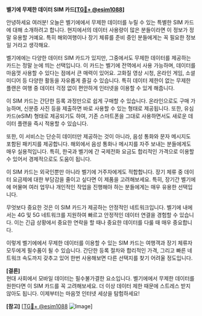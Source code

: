 **벨기에 무제한 데이터 SIM 카드[[TG💪+ @esim1088](https://t.me/s/esim1088)]**

안녕하세요 여러분! 오늘은 벨기에에서 무제한 데이터를 누릴 수 있는 특별한 SIM 카드에 대해 소개하려고 합니다. 현지에서의 데이터 사용량이 많은 분들이라면 이 정보가 정말 유용할 거예요. 특히 해외여행이나 장기 체류를 준비 중인 분들에게는 꼭 필요한 정보일 거라고 생각해요.

벨기에에는 다양한 데이터 SIM 카드가 있지만, 그중에서도 무제한 데이터를 제공하는 카드는 정말 눈에 띄는 선택입니다. 이 카드는 벨기에 전역에서 사용 가능하며, 데이터를 마음껏 사용할 수 있다는 점에서 큰 매력이 있어요. 고화질 영상 시청, 온라인 게임, 소셜 미디어 등 다양한 활동을 자유롭게 즐길 수 있습니다. 특히 데이터 제한이 없는 무제한 플랜은 여행 중 데이터 걱정 없이 편안하게 인터넷을 이용할 수 있게 해줍니다.

이 SIM 카드는 간단한 등록 과정만으로 쉽게 구매할 수 있습니다. 온라인으로도 구매 가능하며, 신분증 사진 등을 제출하면 바로 사용할 수 있는 형태로 제공됩니다. 또한, 유심 카드(eSIM) 형태로 제공되기도 하여, 기존 스마트폰을 그대로 사용하면서도 새로운 데이터 플랜을 즉시 적용할 수 있습니다.

또한, 이 서비스는 단순히 데이터만 제공하는 것이 아니라, 음성 통화와 문자 메시지도 포함된 패키지를 제공합니다. 해외에서 음성 통화나 메시지를 자주 보내는 분들에게도 매우 실용적입니다. 특히, 한국과 벨기에 간 국제전화 요금도 합리적인 가격으로 이용할 수 있어서 경제적으로도 도움이 됩니다.

이 SIM 카드는 외국인뿐만 아니라 벨기에 거주자에게도 적합합니다. 장기 체류 중 데이터 요금제에 대한 부담감을 줄이고 싶다면 이 제품을 고려해보세요. 특히, 장기간 벨기에에 머물며 여러 업무나 개인적인 작업을 진행해야 하는 분들에게는 매우 유용한 선택입니다.

무엇보다 중요한 것은 이 SIM 카드가 제공하는 안정적인 네트워크입니다. 벨기에 내에서는 4G 및 5G 네트워크를 지원하여 빠르고 안정적인 데이터 연결을 경험할 수 있습니다. 이는 긴급 상황에서 중요한 연락을 할 때나 중요한 데이터를 다룰 때 매우 중요합니다.

이렇게 벨기에에서 무제한 데이터를 이용할 수 있는 SIM 카드는 여행객과 장기 체류자 모두에게 필수품이 될 수 있습니다. 간단한 등록 절차와 합리적인 가격, 그리고 빠른 네트워크 속도까지 갖추고 있어 한번 사용해보면 다른 선택지를 찾기 어려울 정도입니다.

**[결론]**  
현대 사회에서 모바일 데이터는 필수불가결한 요소입니다. 벨기에에서 무제한 데이터를 원한다면 이 SIM 카드를 꼭 고려해보세요. 더 이상 데이터 제한 때문에 스트레스 받지 않아도 됩니다. 이제부터는 마음껏 인터넷 세상을 탐험하세요! 

**[참고]** [[TG💪+ @esim1088](https://t.me/s/esim1088) ![Image](https://i.postimg.cc/Y0z9fWf4/image.png)]
